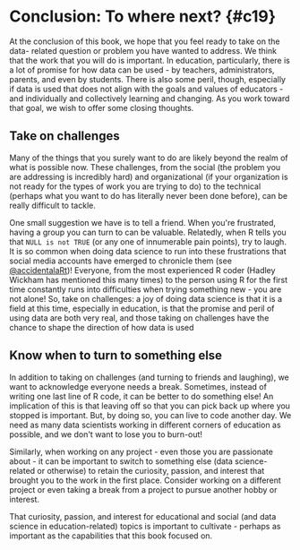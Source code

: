 # Conclusion: To where next? {#c19}

At the conclusion of this book, we hope that you feel ready to take on the data-
related question or problem you have wanted to address. We think that the work
that you will do is important. In education, particularly, there is a lot of
promise for how data can be used - by teachers, administrators, parents, and
even by students. There is also some peril, though, especially if data is used
that does not align with the goals and values of educators - and individually
and collectively learning and changing. As you work toward that goal, we wish to
offer some closing thoughts.

## Take on challenges

Many of the things that you surely want to do are likely beyond the realm of
what is possible now. These challenges, from the social (the problem you are
addressing is incredibly hard) and organizational (if your organization is not
ready for the types of work you are trying to do) to the technical (perhaps what
you want to do has literally never been done before), can be really difficult to
tackle.

One small suggestion we have is to tell a friend. When you're frustrated, having
a group you can turn to can be valuable. Relatedly, when R tells you that `NULL
is not TRUE` (or any one of innumerable pain points), try to laugh. It is so
common when doing data science to run into these frustrations that social media
accounts have emerged to chronicle them (see
[@accidentalaRt](https:/twitter.com/accidentalart))! Everyone, from the most
experienced R coder (Hadley Wickham has mentioned this many times) to the person
using R for the first time constantly runs into difficulties when trying
something new - you are not alone! So, take on challenges: a joy of doing data
science is that it is a field at this time, especially in education, is that the
promise and peril of using data are both very real, and those taking on
challenges have the chance to shape the direction of how data is used

## Know when to turn to something else

In addition to taking on challenges (and turning to friends and laughing), we
want to acknowledge everyone needs a break. Sometimes, instead of writing one
last line of R code, it can be better to do something else! An implication of
this is that leaving off so that you can pick back up where you stopped is
important. But, by doing so, you can live to code another day. We need as many
data scientists working in different corners of education as possible, and we
don't want to lose you to burn-out!

Similarly, when working on any project - even those you
are passionate about - it can be important to switch to something else (data
science-related or otherwise) to retain the curiosity, passion, and interest
that brought you to the work in the first place. Consider working on a different
project or even taking a break from a project to pursue another hobby or
interest.

That curiosity, passion, and interest for educational and social (and data
science in education-related) topics is important to cultivate - perhaps as
important as the capabilities that this book focused on.
